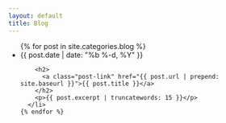 ```yaml
---
layout: default
title: Blog
---
```

<div class="home">
  <ul class="post-list">
    {% for post in site.categories.blog %}
      <li>
        <span class="post-meta">{{ post.date | date: "%b %-d, %Y" }}</span>

        <h2>
          <a class="post-link" href="{{ post.url | prepend: site.baseurl }}">{{ post.title }}</a>
        </h2>
        <p>{{ post.excerpt | truncatewords: 15 }}</p>
      </li>
    {% endfor %}
  </ul>
  
</div>